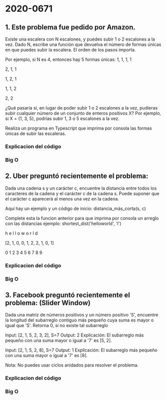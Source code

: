 # 2020-0671 

## 1. Este problema fue pedido por Amazon.
Existe una escalera con N escalones, y puedes subir 1 o 2 escalones a la vez. Dado N, escribe una función que devuelva el número de formas únicas en que puedes subir la escalera. El orden de los pasos importa.

Por ejemplo, si N es 4, entonces hay 5 formas únicas:
1, 1, 1, 1

2, 1, 1

1, 2, 1

1, 1, 2

2, 2

¿Qué pasaría si, en lugar de poder subir 1 o 2 escalones a la vez, pudieras subir cualquier número de un conjunto de enteros positivos X? Por ejemplo, si X = {1, 3, 5}, podrías subir 1, 3 o 5 escalones a la vez.

Realiza un programa en Typescript que imprima por consola las formas únicas de subir las escaleras.

### Explicacion del código

### Big O


## 2. Uber preguntó recientemente el problema:
Dada una cadena s y un carácter c, encuentre la distancia entre todos los caracteres de la cadena y el carácter c de la cadena s. Puede suponer que el carácter c aparecerá al menos una vez en la cadena.

Aquí hay un ejemplo y un código de inicio:
distancia_más_corta(s, c)

Complete esta la funcion anterior para que imprima por consola un arreglo con las distancias ejemplo:
shortest_dist('helloworld', 'l')

h e l l o w o r l d

[2, 1, 0, 0, 1, 2, 2, 1, 0, 1]

0 1 2 3 4 5 6 7 8 9

### Explicacion del código

### Big O


## 3. Facebook preguntó recientemente el problema: (Slider Window)
Dada una matriz de números positivos y un número positivo 'S', encuentre la longitud del subarreglo contiguo más pequeño cuya suma es mayor o igual que 'S'. Retorna 0, si no existe tal subarreglo

Input: [2, 1, 5, 2, 3, 2], S=7
Output: 2
Explicación: El subarreglo más pequeño con una suma mayor o igual a '7' es [5, 2].

Input: [2, 1, 5, 2, 8], S=7
Output: 1
Explicación: El subarreglo más pequeño con una suma mayor o igual a '7' es [8].

Nota: No puedes usar ciclos anidados para resolver el problema.

### Explicacion del código

### Big O
